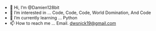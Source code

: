 - 👋 Hi, I’m @Damien128bit
- 👀 I’m interested in ... Code, Code, Code, World Domination, And Code
- 🌱 I’m currently learning ... Python 
- 📫 How to reach me ... Email. dwsnjck19@gmail.com
